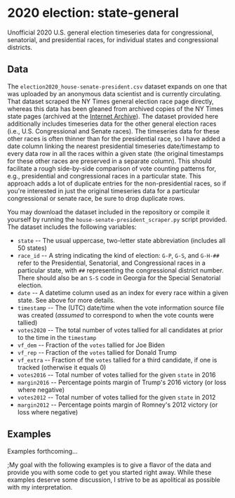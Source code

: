 # 2020 election: state-general

Unofficial 2020 U.S. general election timeseries data for congressional, senatorial, and presidential races, for individual states and congressional districts.

## Data

The `election2020_house-senate-president.csv` dataset expands on one that was uploaded by an anonymous data scientist and is currently circulating.  That dataset scraped the NY Times general election race page directly, whereas this data has been gleaned from archived copies of the NY Times state pages (archived at the [Internet Archive](https://web.archive/org)).  The dataset provided here additionally includes timeseries data for the other general election races (i.e., U.S. Congressional and Senate races).  The timeseries data for these other races is often thinner than for the presidential race, so I have added a date column linking the nearest presidential timeseries date/timestamp to every data row in all the races within a given state (the original timestamps for these other races are preserved in a separate column).  This should facilitate a rough side-by-side comparison of vote counting patterns for, e.g., presidential and congressional races in a particular state.  This approach adds a lot of duplicate entries for the non-presidential races, so if you're interested in just the original timeseries data for a particular congressional or senate race, be sure to drop duplicate rows.

You may download the dataset included in the repository or compile it yourself by running the `house-senate-president_scraper.py` script provided.  The dataset includes the following variables:

* `state`             -- The usual uppercase, two-letter state abbreviation (includes all 50 states)
* `race_id`           -- A string indicating the kind of election: `G-P`, `G-S`, and `G-H-##` refer to the Presidential, Senatorial, and Congressional races in a particular state, with `##` representing the congressional district number.  There should also be an `S-S` code in Georgia for the Special Senatorial election.
* `date`              -- A datetime column used as an index for every race within a given state.  See above for more details.
* `timestamp`         -- The (UTC) date/time when the vote information source file was created (*assumed* to correspond to when the vote counts were tallied)
* `votes2020`         -- The total number of votes tallied for all candidates at prior to the time in the `timestamp`
* `vf_dem`            -- Fraction of the `votes` tallied for Joe Biden 
* `vf_rep`            -- Fraction of the `votes` tallied for Donald Trump
* `vf_extra`          -- Fraction of the `votes` tallied for a third candidate, if one is tracked (otherwise it equals 0)
* `votes2016`         -- Total number of votes tallied for the given `state` in 2016
* `margin2016`        -- Percentage points margin of Trump's 2016 victory (or loss where negative)
* `votes2012`         -- Total number of votes tallied for the given `state` in 2012
* `margin2012`        -- Percentage points margin of Romney's 2012 victory (or loss where negative)

## Examples

Examples forthcoming...

;My goal with the following examples is to give a flavor of the data and provide you with some code to get you started right away.  While these examples deserve some discussion, I strive to be as apolitical as possible with my interpretation.


